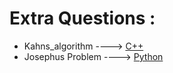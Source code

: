 # Extra Questions :

* Kahns_algorithm ----> [C++](/Code/C++/Kahns_algorithm.cpp)
* Josephus Problem ----> [Python](/Code/Python/josephus_problem.py)
